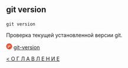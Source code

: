 ## git version

```
git version
```
Проверка текущей установленной версии git.

[![git](../assets/git.png "Команда git --version")](https://git-scm.com/docs/git-version) [git-version](https://git-scm.com/docs/git-version)




[< О Г Л А В Л Е Н И Е](../README.md)

